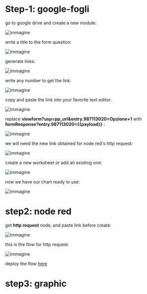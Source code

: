 # Step-1: google-fogli

go to google drive and create a new module:

![immagine](https://user-images.githubusercontent.com/68069659/106382302-ea410d80-63be-11eb-972d-2c2c17c7064f.png)

write a title to the form question:

![immagine](https://user-images.githubusercontent.com/68069659/106389578-4ff3c080-63e4-11eb-9179-650fbb6fdd73.png)

generate links:

![immagine](https://user-images.githubusercontent.com/68069659/106383391-ecf33100-63c5-11eb-96f9-42992e1adb18.png)

write any number to get the link:


![immagine](https://user-images.githubusercontent.com/68069659/106389920-38b5d280-63e6-11eb-9c99-1e3bafd409e3.png)

copy and paste the link into your favorite text editor:

![immagine](https://user-images.githubusercontent.com/68069659/106390138-37d17080-63e7-11eb-82c2-e071b418faa1.png)

replace **viewform?usp=pp_url&entry.987113020=Opzione+1**   with **formResponse?entry.987113020={{payload}}** :


![immagine](https://user-images.githubusercontent.com/68069659/106390176-6b13ff80-63e7-11eb-8cce-d268c85dcc0f.png)

we will need the new link obtained for node red's http request:

![immagine](https://user-images.githubusercontent.com/68069659/106384047-617b9f00-63c9-11eb-9ee7-009fe896ed80.png)

create a new worksheet or add an existing one:

![immagine](https://user-images.githubusercontent.com/68069659/106384199-eebef380-63c9-11eb-8fd7-eb4996224b6d.png)

now we have our chart ready to use:

![immagine](https://user-images.githubusercontent.com/68069659/106384288-54ab7b00-63ca-11eb-8c2b-18292536e6b7.png)

# step2: node red

get  **http request** node, and paste link before create:

![immagine](https://user-images.githubusercontent.com/68069659/106384407-fc28ad80-63ca-11eb-87f5-9fcad3e43e04.png)

this is the flow for http request:

![immagine](https://user-images.githubusercontent.com/68069659/106384484-5e81ae00-63cb-11eb-8d15-126c321f3602.png)

deploy the flow [here]()

# step3: graphic




